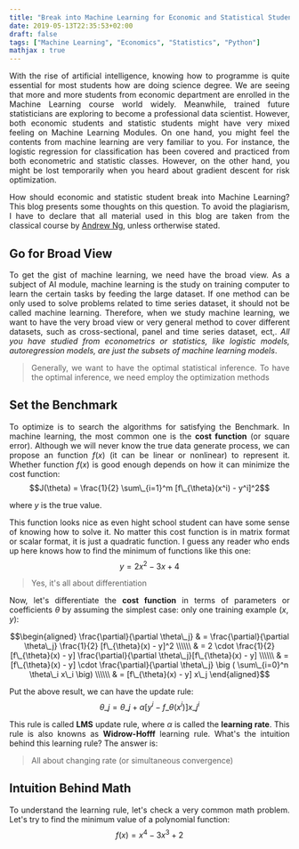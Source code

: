 ```yaml
---
title: "Break into Machine Learning for Economic and Statistical Students"
date: 2019-05-13T22:35:53+02:00
draft: false
tags: ["Machine Learning", "Economics", "Statistics", "Python"]
mathjax : true
---
```


<div style="text-align:justify">

With the rise of artificial intelligence, knowing how to programme is quite essential for most students how are doing science degree. We are seeing that more and more students from economic department are enrolled in the Machine Learning course world widely. Meanwhile, trained future statisticians are exploring to become a professional data scientist. However, both economic students and statistic students might have very mixed feeling on Machine Learning Modules. On one hand, you might feel the contents from machine learning are very familiar to you. For instance, the logistic regression for classification has been covered and practiced from both econometric and statistic classes. However, on the other hand, you might be lost temporarily when you heard about gradient descent for risk optimization.

How should economic and statistic student break into Machine Learning? This blog presents some thoughts on this question. To avoid the plagiarism, I have to declare that all material used in this blog are taken from the classical course by [Andrew Ng](https://see.stanford.edu/course/cs229), unless ortherwise stated.

## Go for Broad View

To get the gist of machine learning, we need have the broad view. As a subject of AI module, machine learning is the study on training computer to learn the certain tasks by feeding the large dataset. If one method can be only used to solve problems related to time series dataset, it should not be called machine learning. Therefore, when we study machine learning, we want to have the very broad view or very general method to cover different datasets, such as cross-sectional, panel and time series dataset, ect,. *All you have studied from econometrics or statistics, like logistic models, autoregression models, are just the subsets of machine learning models*.

> Generally, we want to have the optimal statistical inference. To have the optimal inference, we need employ the optimization methods

## Set the Benchmark

To optimize is to search the algorithms for satisfying the Benchmark. In machine learning, the most common one is the **cost function** (or square error). Although we will never know the true data generate process, we can propose an function $f(x)$ (it can be linear or nonlinear) to represent it. Whether function $f(x)$ is good enough depends on how it can minimize the cost function:
$$J(\theta) = \frac{1}{2} \sum\_{i=1}^m [f\_{\theta}(x^i) - y^i]^2$$

where $y$ is the true value.

This function looks nice as even hight school student can have some sense of knowing how to solve it. No matter this cost function is in matrix format or scalar format, it is just a quadratic function. I guess any reader who ends up here knows how to find the minimum of functions like this one:
$$y = 2x^2 - 3x + 4$$

> Yes, it's all about differentiation

Now, let's differentiate the **cost function** in terms of parameters or coefficients $\theta$ by assuming the simplest case: only one training example $(x, y)$:

$$\begin{aligned}
\frac{\partial}{\partial \theta\_j} & = \frac{\partial}{\partial \theta\_j} \frac{1}{2} [f\_{\theta}(x) - y]^2 \\\\\\
& = 2 \cdot \frac{1}{2} [f\_{\theta}(x) - y] \frac{\partial}{\partial \theta\_j}[f\_{\theta}(x) - y] \\\\\\
& = [f\_{\theta}(x) - y] \cdot \frac{\partial}{\partial \theta\_j} \big ( \sum\_{i=0}^n \theta\_i x\_i \big) \\\\\\
& = [f\_{\theta}(x) - y] x\_j
\end{aligned}$$

Put the above result, we can have the update rule:
$$\theta\_j = \theta\_j + \alpha [y^i - f\_{\theta}(x^i)] x\_j^i$$

This rule is called **LMS** update rule, where $\alpha$ is called the **learning rate**. This rule is also knowns as **Widrow-Hofff** learning rule. What's the intuition behind this learning rule? The answer is: 

> All about changing rate (or simultaneous convergence)

## Intuition Behind Math

To understand the learning rule, let's check a very common math problem. Let's try to find the minimum value of a polynomial function:
$$f(x) = x^4 - 3x^3 + 2$$
